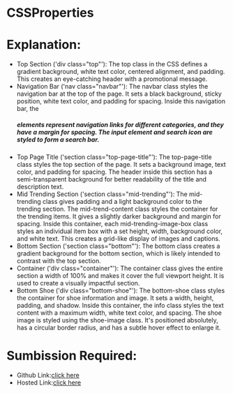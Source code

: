 # CSSProperties
# Explanation:
- Top Section ('div class="top"'):
The top class in the CSS defines a gradient background, white text color, centered alignment, and padding. This creates an eye-catching header with a promotional message.
- Navigation Bar ('nav class="navbar"'):
The navbar class styles the navigation bar at the top of the page. It sets a black background, sticky position, white text color, and padding for spacing.
Inside this navigation bar, the <h5> elements represent navigation links for different categories, and they have a margin for spacing.
The input element and search icon are styled to form a search bar.
- Top Page Title ('section class="top-page-title"'):
The top-page-title class styles the top section of the page. It sets a background image, text color, and padding for spacing.
The header inside this section has a semi-transparent background for better readability of the title and description text.
- Mid Trending Section ('section class="mid-trending"'):
The mid-trending class gives padding and a light background color to the trending section.
The mid-trend-content class styles the container for the trending items. It gives a slightly darker background and margin for spacing.
Inside this container, each mid-trending-image-box class styles an individual item box with a set height, width, background color, and white text. This creates a grid-like display of images and captions.
- Bottom Section ('section class="bottom"'):
The bottom class creates a gradient background for the bottom section, which is likely intended to contrast with the top section.
- Container ('div class="container"'):
The container class gives the entire section a width of 100% and makes it cover the full viewport height. It is used to create a visually impactful section.
- Bottom Shoe ('div class="bottom-shoe"'):
The bottom-shoe class styles the container for shoe information and image. It sets a width, height, padding, and shadow.
Inside this container, the info class styles the text content with a maximum width, white text color, and spacing.
The shoe image is styled using the shoe-image class. It's positioned absolutely, has a circular border radius, and has a subtle hover effect to enlarge it.
# Sumbission Required:
- Github Link:[click here](https://github.com/namishagurunani/CSSProperties)
- Hosted Link:[click here](https://namishagurunani.github.io/CSSProperties/)
